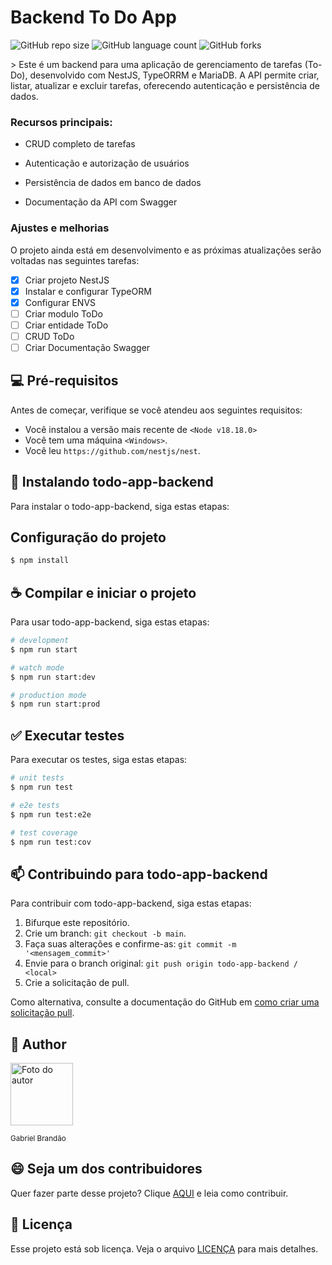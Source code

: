 # Backend To Do App

![GitHub repo size](https://img.shields.io/github/repo-size/gabrielbrandaosales/todo-app-backend?style=for-the-badge)
![GitHub language count](https://img.shields.io/github/languages/count/gabrielbrandaosales/todo-app-backend?style=for-the-badge)
![GitHub forks](https://img.shields.io/github/forks/gabrielbrandaosales/todo-app-backend?style=for-the-badge)
<!--![Bitbucket open issues](https://img.shields.io/bitbucket/issues/gabrielbrandaosales/todo-app-backend?style=for-the-badge)
![Bitbucket open pull requests](https://img.shields.io/bitbucket/pr-raw/gabrielbrandaosales/todo-app-backend?style=for-the-badge)-->

<a href='http://gabrielbrandao.vercel.app' target="_blank">
<!-- <img src="/public/site-image.png" alt="Exemplo imagem"> -->
</a>  
> Este é um backend para uma aplicação de gerenciamento de tarefas (To-Do), desenvolvido com NestJS, TypeORRM e MariaDB. A API permite criar, listar, atualizar e excluir tarefas, oferecendo autenticação e persistência de dados.

### Recursos principais:

- CRUD completo de tarefas

- Autenticação e autorização de usuários

- Persistência de dados em banco de dados

- Documentação da API com Swagger 

### Ajustes e melhorias

O projeto ainda está em desenvolvimento e as próximas atualizações serão voltadas nas seguintes tarefas:

- [x] Criar projeto NestJS
- [x] Instalar e configurar TypeORM
- [x] Configurar ENVS
- [ ] Criar modulo ToDo
- [ ] Criar entidade ToDo
- [ ] CRUD ToDo
- [ ] Criar Documentação Swagger

## 💻 Pré-requisitos

Antes de começar, verifique se você atendeu aos seguintes requisitos:

- Você instalou a versão mais recente de `<Node v18.18.0>`
- Você tem uma máquina `<Windows>`.
- Você leu `https://github.com/nestjs/nest`. 

## 🚀 Instalando todo-app-backend

Para instalar o todo-app-backend, siga estas etapas:

## Configuração do projeto

```bash
$ npm install
```

## ☕ Compilar e iniciar o projeto 

Para usar todo-app-backend, siga estas etapas:

```bash
# development
$ npm run start

# watch mode
$ npm run start:dev

# production mode
$ npm run start:prod
```

## ✅ Executar testes 

Para executar os testes, siga estas etapas:

```bash
# unit tests
$ npm run test

# e2e tests
$ npm run test:e2e

# test coverage
$ npm run test:cov
```

## 📫 Contribuindo para todo-app-backend

Para contribuir com todo-app-backend, siga estas etapas:

1. Bifurque este repositório.
2. Crie um branch: `git checkout -b main`.
3. Faça suas alterações e confirme-as: `git commit -m '<mensagem_commit>'`
4. Envie para o branch original: `git push origin todo-app-backend / <local>`
5. Crie a solicitação de pull.

Como alternativa, consulte a documentação do GitHub em [como criar uma solicitação pull](https://help.github.com/en/github/collaborating-with-issues-and-pull-requests/creating-a-pull-request).

<!--## 🤝 Colaboradores

Agradecemos às seguintes pessoas que contribuíram para este projeto:

<table>
  <tr>
    <td align="center">
      <a href="#" title="defina o titulo do link">
        <img src="https://avatars3.githubusercontent.com/u/31936044" width="100px;" alt="Foto do Iuri Silva no GitHub"/><br>
        <sub>
          <b>Iuri Silva</b>
        </sub>
      </a>
    </td>
    <td align="center">
      <a href="#" title="defina o titulo do link">
        <img src="https://s2.glbimg.com/FUcw2usZfSTL6yCCGj3L3v3SpJ8=/smart/e.glbimg.com/og/ed/f/original/2019/04/25/zuckerberg_podcast.jpg" width="100px;" alt="Foto do Mark Zuckerberg"/><br>
        <sub>
          <b>Mark Zuckerberg</b>
        </sub>
      </a>
    </td>
    <td align="center">
      <a href="#" title="defina o titulo do link">
        <img src="https://miro.medium.com/max/360/0*1SkS3mSorArvY9kS.jpg" width="100px;" alt="Foto do Steve Jobs"/><br>
        <sub>
          <b>Steve Jobs</b>
        </sub>
      </a>
    </td>
  </tr>
</table> -->

## 🧑 Author

<img src='https://github.com/gabrielbrandaosales.png' alt='Foto do autor' width='100px'/>

<sub>Gabriel Brandão</sub> 

## 😄 Seja um dos contribuidores

Quer fazer parte desse projeto? Clique [AQUI](CONTRIBUTING.md) e leia como contribuir. 

## 📝 Licença

Esse projeto está sob licença. Veja o arquivo [LICENÇA](LICENSE.md) para mais detalhes.
